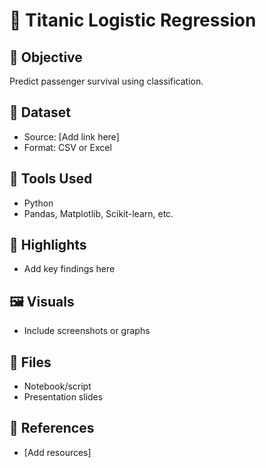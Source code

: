 # 🧮 Titanic Logistic Regression

## 📌 Objective
Predict passenger survival using classification.

## 📁 Dataset
- Source: [Add link here]
- Format: CSV or Excel

## 🔧 Tools Used
- Python
- Pandas, Matplotlib, Scikit-learn, etc.

## 🧠 Highlights
- Add key findings here

## 🖼️ Visuals
- Include screenshots or graphs

## 📂 Files
- Notebook/script
- Presentation slides

## 📎 References
- [Add resources]
